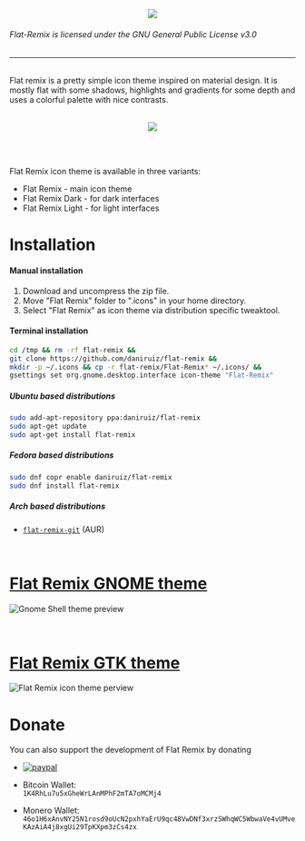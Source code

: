 <p align="center">
<img src="https://raw.githubusercontent.com/daniruiz/Flat-Remix/master/assets/logo.png"/>
</p>

###### Flat-Remix is licensed under the GNU General Public License v3.0
<hr>
<br>
Flat remix is a pretty simple icon theme inspired on material design. It is mostly flat with some shadows, highlights and gradients for some depth and uses a colorful palette with nice contrasts.
<br><br>

<p align="center">
<img src="https://raw.githubusercontent.com/daniruiz/Flat-Remix/master/assets/preview.png"/>
</p>
<br><br>


Flat Remix icon theme is available in three variants:
 - Flat Remix - main icon theme
 - Flat Remix Dark - for dark interfaces
 - Flat Remix Light - for light interfaces

# Installation

#### Manual installation

1. Download and uncompress the zip file.
1. Move "Flat Remix" folder to ".icons" in your home directory.
1. Select "Flat Remix" as icon theme via distribution specific tweaktool.

#### Terminal installation

```sh
cd /tmp && rm -rf flat-remix &&
git clone https://github.com/daniruiz/flat-remix &&
mkdir -p ~/.icons && cp -r flat-remix/Flat-Remix* ~/.icons/ &&
gsettings set org.gnome.desktop.interface icon-theme "Flat-Remix"
```

##### Ubuntu based distributions

```sh
sudo add-apt-repository ppa:daniruiz/flat-remix
sudo apt-get update
sudo apt-get install flat-remix
```

##### Fedora based distributions

```sh
sudo dnf copr enable daniruiz/flat-remix
sudo dnf install flat-remix
```

##### Arch based distributions
+ [`flat-remix-git`](https://aur.archlinux.org/packages/flat-remix-git/) (AUR)


<br/>

# [Flat Remix GNOME theme](https://github.com/daniruiz/Flat-Remix-GNOME-theme)
![Gnome Shell theme preview](https://raw.githubusercontent.com/daniruiz/Flat-Remix-GNOME-theme/master/Images/1.png)


<br/>

# [Flat Remix GTK theme](https://github.com/daniruiz/flat-remix-gtk)
![Flat Remix icon theme perview](https://raw.githubusercontent.com/daniruiz/Flat-Remix-GTK/master/1.png)

# Donate

You can also support the development of Flat Remix by donating  

- [![paypal](https://www.paypalobjects.com/en_US/i/btn/btn_donateCC_LG.gif)](https://www.paypal.com/cgi-bin/webscr?cmd=_s-xclick&hosted_button_id=7LEWLS78EAJGJ)

- Bitcoin Wallet:  
`1K4RhLu7u5xGheWrLAnMPhF2mTA7oMCMj4`  
  
- Monero Wallet:   `46o1H6xAnvNY25N1rosd9oUcN2pxhYaErU9qc48VwDNf3xrzSWhqWC5WbwaVe4vUMveKAzAiA4j8xgUi29TpKXpm3zCs4zx`  
